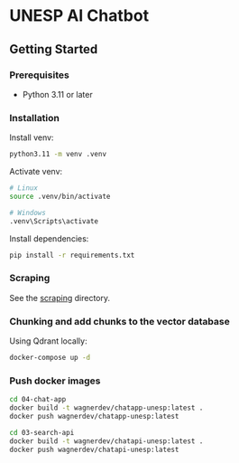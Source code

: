 # UNESP AI Chatbot

## Getting Started

### Prerequisites

- Python 3.11 or later

### Installation

Install venv:

```bash
python3.11 -m venv .venv
```

Activate venv:

```bash
# Linux
source .venv/bin/activate

# Windows
.venv\Scripts\activate
```

Install dependencies:

```bash
pip install -r requirements.txt
```

### Scraping

See the [scraping](01-scraper/README.MD) directory.


### Chunking and add chunks to the vector database

Using Qdrant locally:

```bash
docker-compose up -d
```

### Push docker images

```bash
cd 04-chat-app
docker build -t wagnerdev/chatapp-unesp:latest .
docker push wagnerdev/chatapp-unesp:latest
````

```bash
cd 03-search-api
docker build -t wagnerdev/chatapi-unesp:latest .
docker push wagnerdev/chatapi-unesp:latest
```


